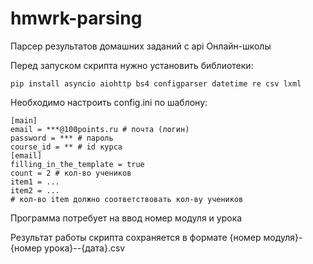 # hmwrk-parsing
Парсер результатов домашних заданий с api Онлайн-школы

Перед запуском скрипта нужно установить библиотеки:

    pip install asyncio aiohttp bs4 configparser datetime re csv lxml
Необходимо настроить config.ini по шаблону:

    [main]
    email = ***@100points.ru # почта (логин)
    password = *** # пароль
    course_id = ** # id курса
    [email]
    filling_in_the_template = true
    count = 2 # кол-во учеников
    item1 = ...
    item2 = ...
    # кол-во item должно соответствовать кол-ву учеников
Программа потребует на ввод номер модуля и урока

Результат работы скрипта сохраняется в формате {номер модуля}-{номер урока}--{дата}.csv
